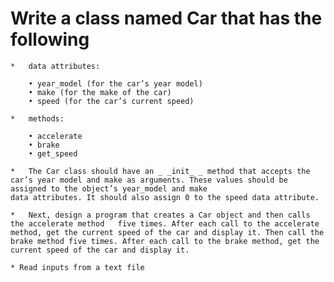 # Write a class named Car that has the following 
    *   data attributes:

        • year_model (for the car’s year model)
        • make (for the make of the car)
        • speed (for the car’s current speed)

    *   methods:

        • accelerate
        • brake
        • get_speed
    
    *   The Car class should have an _ _init_ _ method that accepts the car’s year model and make as arguments. These values should be assigned to the object’s year_model and make
    data attributes. It should also assign 0 to the speed data attribute.

    *   Next, design a program that creates a Car object and then calls the accelerate method   five times. After each call to the accelerate method, get the current speed of the car and display it. Then call the brake method five times. After each call to the brake method, get the current speed of the car and display it.

    * Read inputs from a text file 